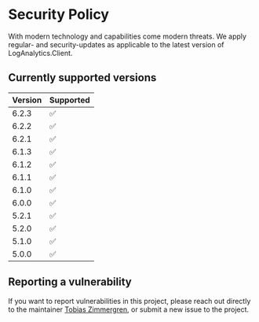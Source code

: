 # Security Policy

With modern technology and capabilities come modern threats.
We apply regular- and security-updates as applicable to the latest version of LogAnalytics.Client.

## Currently supported versions

| Version | Supported          |
| ------- | ------------------ |
| 6.2.3   | :white_check_mark: |
| 6.2.2   | :white_check_mark: |
| 6.2.1   | :white_check_mark: |
| 6.1.3   | :white_check_mark: |
| 6.1.2   | :white_check_mark: |
| 6.1.1   | :white_check_mark: |
| 6.1.0   | :white_check_mark: |
| 6.0.0   | :white_check_mark: |
| 5.2.1   | :white_check_mark: |
| 5.2.0   | :white_check_mark: |
| 5.1.0   | :white_check_mark: |
| 5.0.0   | :white_check_mark: |

## Reporting a vulnerability

If you want to report vulnerabilities in this project, please reach out directly to the maintainer [Tobias Zimmergren](https://github.com/Zimmergren), or submit a new issue to the project.
